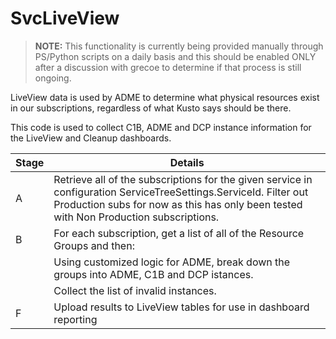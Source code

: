 # SvcLiveView

> **NOTE:** This functionality is currently being provided manually through PS/Python scripts on a daily basis and this should be enabled ONLY after a discussion with grecoe to determine if that process is still ongoing.

LiveView data is used by ADME to determine what physical resources exist in our subscriptions, regardless of what Kusto says should be there.

This code is used to collect C1B, ADME and DCP instance information for the LiveView and Cleanup dashboards.

|Stage|Details|
|---|---|
|A|Retrieve all of the subscriptions for the given service in configuration ServiceTreeSettings.ServiceId. Filter out Production subs for now as this has only been tested with Non Production subscriptions.|
|B|For each subscription, get a list of all of the Resource Groups and then:|
||Using customized logic for ADME, break down the groups into ADME, C1B and DCP istances.|
||Collect the list of invalid instances.|
|F|Upload results to LiveView tables for use in dashboard reporting|
